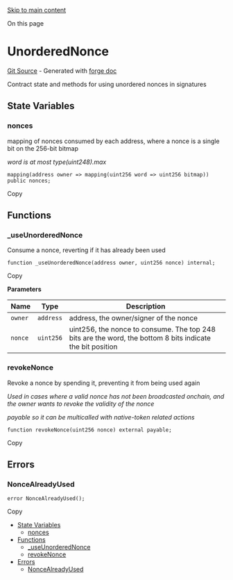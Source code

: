 [Skip to main content](https://docs.uniswap.org/contracts/v4/reference/periphery/base/UnorderedNonce#)

On this page

# UnorderedNonce

[Git Source](https://github.com/uniswap/v4-periphery/blob/3f295d8435e4f776ea2daeb96ce1bc6d63f33fc7/src/base/UnorderedNonce.sol) \- Generated with [forge doc](https://book.getfoundry.sh/reference/forge/forge-doc)

Contract state and methods for using unordered nonces in signatures

## State Variables [​](https://docs.uniswap.org/contracts/v4/reference/periphery/base/UnorderedNonce\#state-variables "Direct link to heading")

### nonces [​](https://docs.uniswap.org/contracts/v4/reference/periphery/base/UnorderedNonce\#nonces "Direct link to heading")

mapping of nonces consumed by each address, where a nonce is a single bit on the 256-bit bitmap

_word is at most type(uint248).max_

```codeBlockLines_mRuA
mapping(address owner => mapping(uint256 word => uint256 bitmap)) public nonces;

```

Copy

## Functions [​](https://docs.uniswap.org/contracts/v4/reference/periphery/base/UnorderedNonce\#functions "Direct link to heading")

### \_useUnorderedNonce [​](https://docs.uniswap.org/contracts/v4/reference/periphery/base/UnorderedNonce\#_useunorderednonce "Direct link to heading")

Consume a nonce, reverting if it has already been used

```codeBlockLines_mRuA
function _useUnorderedNonce(address owner, uint256 nonce) internal;

```

Copy

**Parameters**

| Name | Type | Description |
| --- | --- | --- |
| `owner` | `address` | address, the owner/signer of the nonce |
| `nonce` | `uint256` | uint256, the nonce to consume. The top 248 bits are the word, the bottom 8 bits indicate the bit position |

### revokeNonce [​](https://docs.uniswap.org/contracts/v4/reference/periphery/base/UnorderedNonce\#revokenonce "Direct link to heading")

Revoke a nonce by spending it, preventing it from being used again

_Used in cases where a valid nonce has not been broadcasted onchain, and the owner wants to revoke the validity of the nonce_

_payable so it can be multicalled with native-token related actions_

```codeBlockLines_mRuA
function revokeNonce(uint256 nonce) external payable;

```

Copy

## Errors [​](https://docs.uniswap.org/contracts/v4/reference/periphery/base/UnorderedNonce\#errors "Direct link to heading")

### NonceAlreadyUsed [​](https://docs.uniswap.org/contracts/v4/reference/periphery/base/UnorderedNonce\#noncealreadyused "Direct link to heading")

```codeBlockLines_mRuA
error NonceAlreadyUsed();

```

Copy

- [State Variables](https://docs.uniswap.org/contracts/v4/reference/periphery/base/UnorderedNonce#state-variables)
  - [nonces](https://docs.uniswap.org/contracts/v4/reference/periphery/base/UnorderedNonce#nonces)
- [Functions](https://docs.uniswap.org/contracts/v4/reference/periphery/base/UnorderedNonce#functions)
  - [\_useUnorderedNonce](https://docs.uniswap.org/contracts/v4/reference/periphery/base/UnorderedNonce#_useunorderednonce)
  - [revokeNonce](https://docs.uniswap.org/contracts/v4/reference/periphery/base/UnorderedNonce#revokenonce)
- [Errors](https://docs.uniswap.org/contracts/v4/reference/periphery/base/UnorderedNonce#errors)
  - [NonceAlreadyUsed](https://docs.uniswap.org/contracts/v4/reference/periphery/base/UnorderedNonce#noncealreadyused)